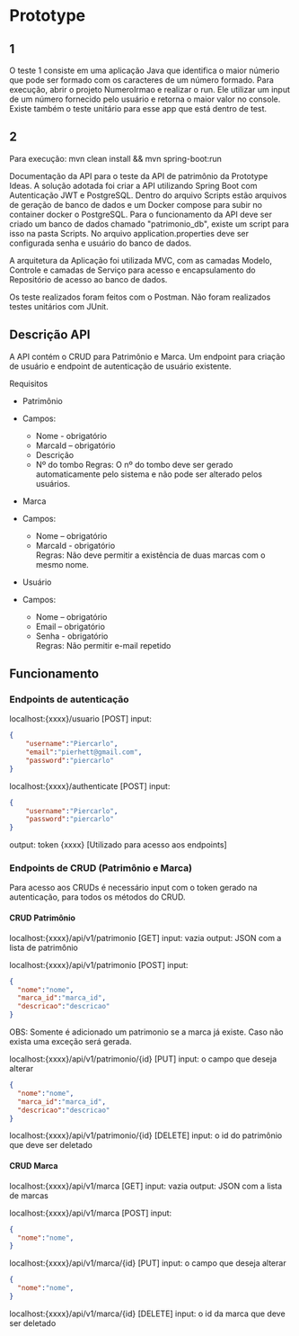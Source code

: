 # Prototype
## 1

O teste 1 consiste em uma aplicação Java que identifica o maior númerio que pode ser formado com os caracteres de um número formado. Para execução, abrir o projeto NumeroIrmao e realizar o run. Ele utilizar um input de um número fornecido pelo usuário e retorna o maior valor no console. Existe também o teste unitário para esse app que está dentro de test.

## 2
Para execução: mvn clean install && mvn spring-boot:run

Documentação da API para o teste da API de patrimônio da Prototype Ideas. A solução adotada foi criar a API utilizando Spring Boot com Autenticação JWT e PostgreSQL. Dentro do arquivo Scripts estão arquivos de geração de banco de dados e um Docker compose para subir no container docker o PostgreSQL. Para o funcionamento da API deve ser criado um banco de dados chamado "patrimonio_db", existe um script para isso na pasta Scripts. No arquivo application.properties deve ser configurada senha e usuário do banco de dados.

A arquitetura da Aplicação foi utilizada MVC, com as camadas Modelo, Controle e camadas de Serviço para acesso e encapsulamento do Repositório de acesso ao banco de dados.

Os teste realizados foram feitos com o Postman. Não foram realizados testes unitários com JUnit.

## Descrição API

A API contém o CRUD para Patrimônio e Marca. Um endpoint para criação de usuário e endpoint de autenticação de usuário existente.

Requisitos  
- Patrimônio  
- Campos:  
  - Nome - obrigatório  
  - MarcaId – obrigatório 
  - Descrição  
  - Nº do tombo 
Regras: O nº do tombo deve ser gerado automaticamente pelo sistema e não pode ser alterado pelos usuários.  

- Marca  
- Campos:  
   - Nome – obrigatório  
   - MarcaId - obrigatório  
Regras: Não deve permitir a existência de duas marcas com o mesmo nome.  

- Usuário 
-  Campos:  
   - Nome – obrigatório  
   - Email – obrigatório  
   - Senha - obrigatório  
Regras: Não permitir e-mail repetido 

## Funcionamento 

### Endpoints de autenticação

localhost:{xxxx}/usuario [POST] 
input:
```json 
{
    "username":"Piercarlo",
    "email":"pierhett@gmail.com",
    "password":"piercarlo"
}
```
localhost:{xxxx}/authenticate [POST]
input:
```json 
{
    "username":"Piercarlo",
    "password":"piercarlo"
}
```
output: token {xxxx} [Utilizado para acesso aos endpoints]

### Endpoints de CRUD (Patrimônio e Marca)

Para acesso aos CRUDs é necessário input com o token gerado na autenticação, para todos os métodos do CRUD.

#### CRUD Patrimônio

localhost:{xxxx}/api/v1/patrimonio [GET]
input: vazia
output: JSON com a lista de patrimônio

localhost:{xxxx}/api/v1/patrimonio [POST]
input:

```json
{
  "nome":"nome",
  "marca_id":"marca_id",
  "descricao":"descricao"
}
``` 

OBS: Somente é adicionado um patrimonio se a marca já existe. Caso não exista uma exceção será gerada.

localhost:{xxxx}/api/v1/patrimonio/{id} [PUT]
input: o campo que deseja alterar
```json
{
  "nome":"nome",
  "marca_id":"marca_id",
  "descricao":"descricao"
}
```
localhost:{xxxx}/api/v1/patrimonio/{id} [DELETE]
input: o id do patrimônio que deve ser deletado

#### CRUD Marca

localhost:{xxxx}/api/v1/marca [GET]
input: vazia
output: JSON com a lista de marcas

localhost:{xxxx}/api/v1/marca [POST]
input:

```json
{
  "nome":"nome",
}
``` 
localhost:{xxxx}/api/v1/marca/{id} [PUT]
input: o campo que deseja alterar
```json
{
  "nome":"nome",
}
```
localhost:{xxxx}/api/v1/marca/{id} [DELETE]
input: o id da marca que deve ser deletado



